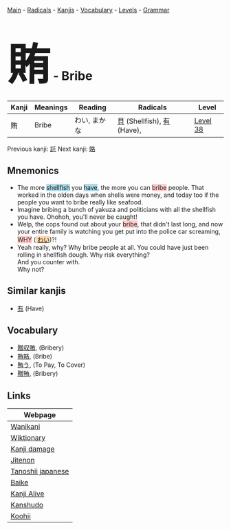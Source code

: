 <style> bigfont {font-size: 100px}</style>
[Main](../index.md) -
[Radicals](../radicals.md) -
[Kanjis](../kanjis.md) -
[Vocabulary](../vocabulary.md) -
[Levels](../levels.md) -
[Grammar](../grammar.md)
# <bigfont> 賄</bigfont> - Bribe 

| Kanji | Meanings | Reading | Radicals | Level |
| --- | --- | --- | --- | --- |
| 賄 | Bribe | わい, まかな | [貝](../radicals/貝.md) (Shellfish), [有](../radicals/有.md) (Have),  | [Level 38](../levels/wk_level38.md) |

Previous kanji: [託](託.md) Next kanji: [賂](賂.md) 

## Mnemonics
 * The more <span style="background-color:#ADD8E6"> shellfish</span> you <span style="background-color:#ADD8E6"> have</span>, the more you can <span style="background-color:#ffcccb"> bribe</span> people. That worked in the olden days when shells were money, and today too if the people you want to bribe really like seafood.
* Imagine bribing a bunch of yakuza and politicians with all the shellfish you have. Ohohoh, you'll never be caught!
* Welp, the cops found out about your <span style="background-color:#ffcccb"> bribe</span>, that didn't last long, and now your entire family is watching you get put into the police car screaming, <span style="background-color:#ffcccb"> WHY</span> (<span style="background-color:#fed8b1"> [わい](https://jisho.org/search/わい)</span>)?!
* Yeah really, why? Why bribe people at all. You could have just been rolling in shellfish dough. Why risk everything?<br />And you counter with.<br />Why not?


## Similar kanjis
 * [有](有.md) (Have)


## Vocabulary
 * [贈収賄](../vocabulary/賄.md), (Bribery)
* [賄賂](../vocabulary/賄.md), (Bribe)
* [賄う](../vocabulary/賄.md), (To Pay, To Cover)
* [贈賄](../vocabulary/賄.md), (Bribery)



## Links 

| Webpage |
| --- |
| [Wanikani          ](https://www.wanikani.com/kanji/賄) |
| [Wiktionary        ](https://en.wiktionary.org/wiki/賄) |
| [Kanji damage      ](http://www.kanjidamage.com/kanji/search?utf8=✓&q=賄) |
| [Jitenon           ](https://jitenon.com/kanji/賄) |
| [Tanoshii japanese ](https://www.tanoshiijapanese.com/dictionary/kanji.cfm?k=賄) |
| [Baike             ](https://baike.baidu.com/item/賄) |
| [Kanji Alive       ](https://app.kanjialive.com/賄) |
| [Kanshudo          ](https://www.kanshudo.com/searchmn?q=賄) |
| [Koohii            ](https://kanji.koohii.com/study/kanji/賄) |
